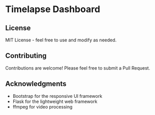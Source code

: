 # Timelapse Dashboard

## License

MIT License - feel free to use and modify as needed.

## Contributing

Contributions are welcome! Please feel free to submit a Pull Request.

## Acknowledgments

- Bootstrap for the responsive UI framework
- Flask for the lightweight web framework
- ffmpeg for video processing
